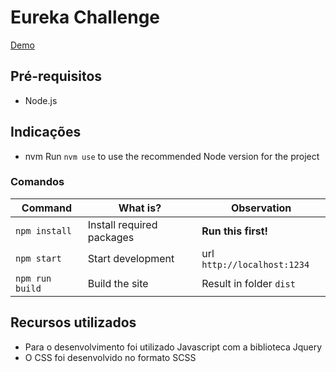 # Eureka Challenge

[Demo](https://pedrohenrickcs.github.io/eureka)

## Pré-requisitos

- Node.js

## Indicações

- nvm
  Run `nvm use` to use the recommended Node version for the project

### Comandos

| Command         | What is?                     | Observation                 |
| -------------   | -------------                | -----                       |
| `npm install`   | Install required packages    | **Run this first!**         |
| `npm start`     | Start development            | url `http://localhost:1234` |
| `npm run build` | Build the site               | Result in folder `dist`     |

## Recursos utilizados

- Para o desenvolvimento foi utilizado Javascript com a biblioteca Jquery
- O CSS foi desenvolvido no formato SCSS
